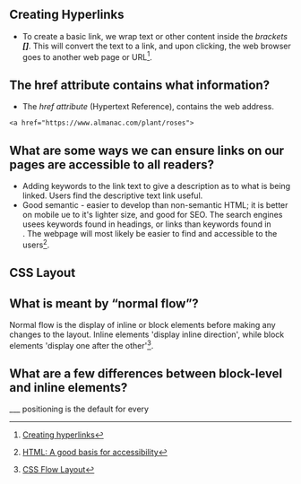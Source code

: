 ## Creating Hyperlinks

- To create a basic link, we wrap text or other content inside the *brackets **[]***. This will convert the text to a link, and upon clicking, the web browser goes to another web page or URL[^1].

## The href attribute contains what information? 

- The *href attribute* (Hypertext Reference), contains the web address.

```
<a href="https://www.almanac.com/plant/roses">
```

## What are some ways we can ensure links on our pages are accessible to all readers? 

- Adding keywords to the link text to give a description as to what is being linked. Users find the descriptive text link useful.
- Good semantic - easier to develop than non-semantic HTML; it is better on mobile ue to it's lighter size, and good for SEO. The search engines usees keywords found in headings, or links than keywords found in <div>. The webpage will most likely be easier to find and accessible to the users[^2].

  
## CSS Layout 

## What is meant by “normal flow”?

Normal flow is the display of inline or block elements before making any changes to the layout. Inline elements 'display inline direction', while block elements 'display one after the other'[^3].

## What are a few differences between block-level and inline elements?
___ positioning is the default for every
  
  
[^1]: [Creating hyperlinks](https://developer.mozilla.org/en-US/docs/Learn/HTML/Introduction_to_HTML/Creating_hyperlinks)
[^2]: [HTML: A good basis for accessibility](https://developer.mozilla.org/en-US/docs/Learn/Accessibility/HTML)
[^3]: [CSS Flow Layout](https://developer.mozilla.org/en-US/docs/Web/CSS/CSS_Flow_Layout)
